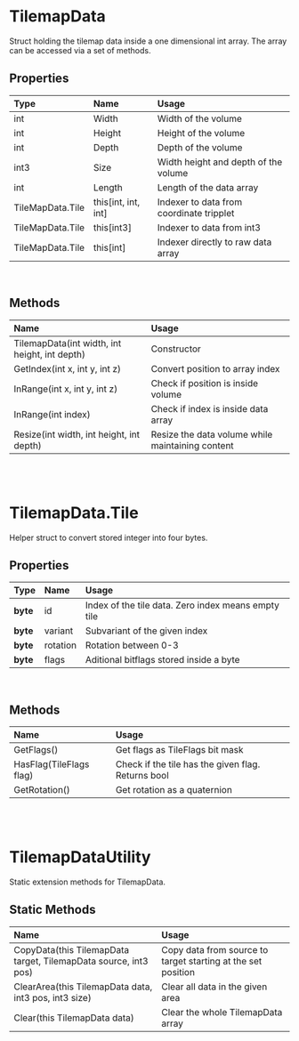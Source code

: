 # TilemapData
Struct holding the tilemap data inside a one dimensional int array. The array can be accessed via a set of methods. <br>

## Properties
|Type|Name|Usage|
|:---|:---|:----|
|int|Width|Width of the volume|
|int|Height|Height of the volume|
|int|Depth|Depth of the volume|
|int3|Size|Width height and depth of the volume|
|int|Length|Length of the data array|
|TileMapData.Tile|this[int, int, int]|Indexer to data from coordinate tripplet|
|TileMapData.Tile|this[int3]|Indexer to data from int3|
|TileMapData.Tile|this[int]|Indexer directly to raw data array|

<br>

## Methods
|Name|Usage|
|:---|:----|
|TilemapData(int width, int height, int depth)|Constructor|
|GetIndex(int x, int y, int z)|Convert position to array index|
|InRange(int x, int y, int z)|Check if position is inside volume|
|InRange(int index)|Check if index is inside data array|
|Resize(int width, int height, int depth)|Resize the data volume while maintaining content|

<br>
<br>

# TilemapData.Tile
Helper struct to convert stored integer into four bytes. <br>

## Properties
|Type|Name|Usage|
|:---|:---|:----|
|**byte**|id|Index of the tile data. Zero index means empty tile|
|**byte**|variant|Subvariant of the given index|
|**byte**|rotation|Rotation between 0-3|
|**byte**|flags|Aditional bitflags stored inside a byte|

<br>

## Methods
|Name|Usage|
|:---|:----|
|GetFlags()|Get flags as TileFlags bit mask|
|HasFlag(TileFlags flag)|Check if the tile has the given flag. Returns bool|
|GetRotation()|Get rotation as a quaternion|

<br>
<br>

# TilemapDataUtility
Static extension methods for TilemapData. <br>

## Static Methods
|Name|Usage|
|:---|:----|
|CopyData(this TilemapData target, TilemapData source, int3 pos)|Copy data from source to target starting at the set position|
|ClearArea(this TilemapData data, int3 pos, int3 size)|Clear all data in the given area|
|Clear(this TilemapData data)|Clear the whole TilemapData array|